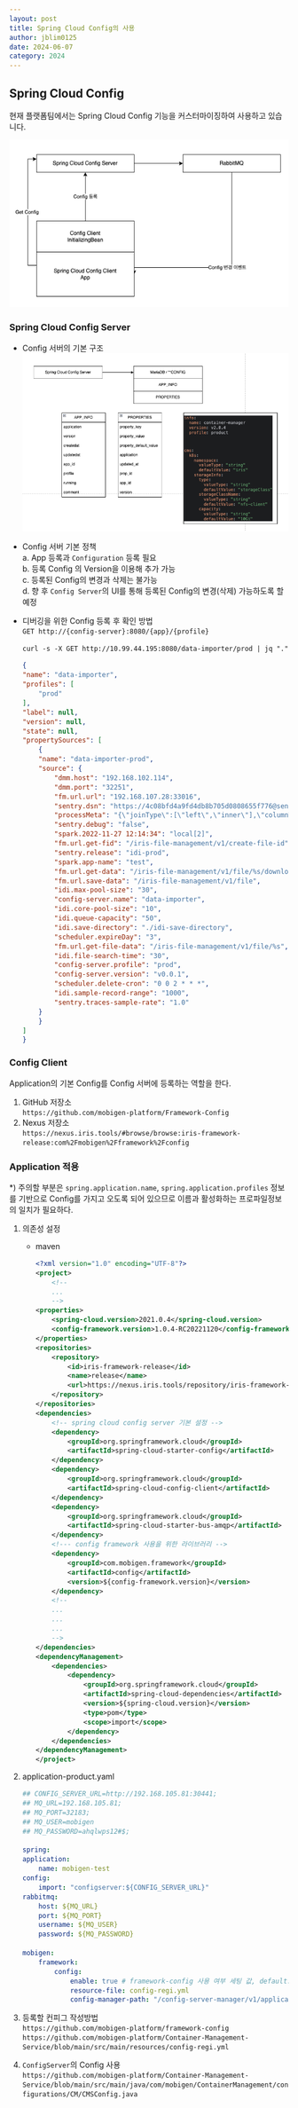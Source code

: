 ```yaml
---
layout: post
title: Spring Cloud Config의 사용  
author: jblim0125
date: 2024-06-07
category: 2024
---
```


## Spring Cloud Config

현재 플랫폼팀에서는 Spring Cloud Config 기능을 커스터마이징하여 사용하고 있습니다.

![기본구조](/assets/images/spring/config/image.png)

### Spring Cloud Config Server  

* Config 서버의 기본 구조  
    ![ConfigServer구조](/assets/images/spring/config/image-2.png)  
* Config 서버 기본 정책  
    a. App 등록과 `Configuration` 등록 필요  
    b. 등록 Config 의 Version을 이용해 추가 가능  
    c. 등록된 Config의 변경과 삭제는 불가능  
    d. 향 후 `Config Server`의 UI를 통해 등록된 Config의 변경(삭제) 가능하도록 할 예정  
* 디버깅을 위한 Config 등록 후 확인 방법  
    `GET http://{config-server}:8080/{app}/{profile}`

    `curl -s -X GET http://10.99.44.195:8080/data-importer/prod | jq "."`

    ```json
    {
    "name": "data-importer",
    "profiles": [
        "prod"
    ],
    "label": null,
    "version": null,
    "state": null,
    "propertySources": [
        {
        "name": "data-importer-prod",
        "source": {
            "dmm.host": "192.168.102.114",
            "dmm.port": "32251",
            "fm.url.url": "192.168.107.28:33016",
            "sentry.dsn": "https://4c08bfd4a9fd4db8b705d0808655f776@sentry.iris.tools/10",
            "processMeta": "{\"joinType\":[\"left\",\"inner\"],\"columnType\":[\"integer\",\"real\",\"text\",\"datetime\"]}",
            "sentry.debug": "false",
            "spark.2022-11-27 12:14:34": "local[2]",
            "fm.url.get-fid": "/iris-file-management/v1/create-file-id",
            "sentry.release": "idi-prod",
            "spark.app-name": "test",
            "fm.url.get-data": "/iris-file-management/v1/file/%s/download",
            "fm.url.save-data": "/iris-file-management/v1/file",
            "idi.max-pool-size": "30",
            "config-server.name": "data-importer",
            "idi.core-pool-size": "10",
            "idi.queue-capacity": "50",
            "idi.save-directory": "./idi-save-directory",
            "scheduler.expireDay": "3",
            "fm.url.get-file-data": "/iris-file-management/v1/file/%s",
            "idi.file-search-time": "30",
            "config-server.profile": "prod",
            "config-server.version": "v0.0.1",
            "scheduler.delete-cron": "0 0 2 * * *",
            "idi.sample-record-range": "1000",
            "sentry.traces-sample-rate": "1.0"
        }
        }
    ]
    }
    ```

### Config Client

Application의 기본 Config를 Config 서버에 등록하는 역할을 한다.

1. GitHub 저장소  
    `https://github.com/mobigen-platform/Framework-Config`
2. Nexus 저장소  
    `https://nexus.iris.tools/#browse/browse:iris-framework-release:com%2Fmobigen%2Fframework%2Fconfig`  

### Application 적용

*) 주의할 부분은 `spring.application.name`, `spring.application.profiles` 정보를 기반으로 Config를 가지고 오도록 되어 있으므로 이름과 활성화하는 프로파일정보의 일치가 필요하다.  

1. 의존성 설정  
    * maven

        ```xml
        <?xml version="1.0" encoding="UTF-8"?>
        <project>
            <!--   
            ...
            -->
        <properties>
            <spring-cloud.version>2021.0.4</spring-cloud.version>
            <config-framework.version>1.0.4-RC20221120</config-framework.version>
        </properties>
        <repositories>
            <repository>
                <id>iris-framework-release</id>
                <name>release</name>
                <url>https://nexus.iris.tools/repository/iris-framework-release/</url>
            </repository>
        </repositories>
        <dependencies>
            <!-- spring cloud config server 기본 설정 -->
            <dependency>
                <groupId>org.springframework.cloud</groupId>
                <artifactId>spring-cloud-starter-config</artifactId>
            </dependency>
            <dependency>
                <groupId>org.springframework.cloud</groupId>
                <artifactId>spring-cloud-config-client</artifactId>
            </dependency>
            <dependency>
                <groupId>org.springframework.cloud</groupId>
                <artifactId>spring-cloud-starter-bus-amqp</artifactId>
            </dependency>
            <!--- config framework 사용을 위한 라이브러리 -->
            <dependency>
                <groupId>com.mobigen.framework</groupId>
                <artifactId>config</artifactId>
                <version>${config-framework.version}</version>
            </dependency>
            <!--   
            ...
            ...
            ...
            -->
        </dependencies>
        <dependencyManagement>
            <dependencies>
                <dependency>
                    <groupId>org.springframework.cloud</groupId>
                    <artifactId>spring-cloud-dependencies</artifactId>
                    <version>${spring-cloud.version}</version>
                    <type>pom</type>
                    <scope>import</scope>
                </dependency>
            </dependencies>
        </dependencyManagement>
        </project>
        ```

2. application-product.yaml

    ```yaml
    ## CONFIG_SERVER_URL=http://192.168.105.81:30441;
    ## MQ_URL=192.168.105.81;
    ## MQ_PORT=32183;
    ## MQ_USER=mobigen
    ## MQ_PASSWORD=ahqlwps12#$;

    spring:
    application:
        name: mobigen-test
    config:
        import: "configserver:${CONFIG_SERVER_URL}"
    rabbitmq:
        host: ${MQ_URL}
        port: ${MQ_PORT}
        username: ${MQ_USER}
        password: ${MQ_PASSWORD}

    mobigen:
        framework:
            config:
                enable: true # framework-config 사용 여부 세팅 값, default: true
                resource-file: config-regi.yml
                config-manager-path: "/config-server-manager/v1/application/start" # config server mananger path 정보

    ```

3. 등록할 컨피그 작성방법  
    `https://github.com/mobigen-platform/framework-config`  
    `https://github.com/mobigen-platform/Container-Management-Service/blob/main/src/main/resources/config-regi.yml`  

4. `ConfigServer`의 Config 사용  
    `https://github.com/mobigen-platform/Container-Management-Service/blob/main/src/main/java/com/mobigen/ContainerManagement/configurations/CM/CMSConfig.java`
